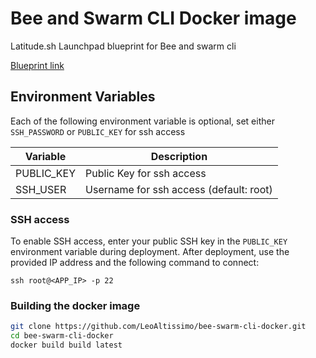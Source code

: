# Bee and Swarm CLI Docker image
Latitude.sh Launchpad blueprint for Bee and swarm cli

[Blueprint link](https://latitude.sh/blueprint/1cnxvazdFwuBm5vWtab0Bg)

## Environment Variables

Each of the following environment variable is optional, set either `SSH_PASSWORD` or `PUBLIC_KEY` for ssh access

| Variable     | Description                             |
| ------------ | --------------------------------------- |
| PUBLIC_KEY   | Public Key for ssh access               |
| SSH_USER     | Username for ssh access (default: root) |

### SSH access

To enable SSH access, enter your public SSH key in the `PUBLIC_KEY` environment variable during deployment. After deployment, use the provided IP address and the following command to connect:

```
ssh root@<APP_IP> -p 22
```

### Building the docker image
```bash
git clone https://github.com/LeoAltissimo/bee-swarm-cli-docker.git
cd bee-swarm-cli-docker
docker build build latest
```
